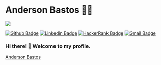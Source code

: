 # Anderson Bastos :man_technologist:

![](http://estruyf-github.azurewebsites.net/api/VisitorHit?user=mariorez&repo=anderson-bastos&countColorcountColor)

[![Github Badge](https://img.shields.io/badge/-Github-000?style=flat-square&logo=Github&logoColor=white&link=https://github.com/anderson-bastos/&target=_blank)](https://github.com/anderson-bastos)
[![Linkedin Badge](https://img.shields.io/badge/-LinkedIn-blue?style=flat-square&logo=Linkedin&logoColor=white&link=https://www.linkedin.com/in/anderson-bastos/&target=_blank)](https://www.linkedin.com/in/anderson-bastos/)
[![HackerRank Badge](https://img.shields.io/badge/-HackerRank-black?style=flat-square&logo=hackerrank&link=https://www.hackerrank.com/andersonmbastos/&target=_blank)](https://www.hackerrank.com/andersonmbastos)
[![Gmail Badge](https://img.shields.io/badge/-Gmail-c14438?style=flat-square&logo=Gmail&logoColor=white&link=mailto:rebeccamanzi@gmail.com)](mailto:andersonmbastos@gmail.com)

### Hi there! 👋 Welcome to my profile.

<!--
**anderson-bastos/anderson-bastos** is a ✨ _special_ ✨ repository because its `README.md` (this file) appears on your GitHub profile.

Here are some ideas to get you started:

- 🔭 I’m currently working on ...
- 🌱 I’m currently learning ...
- 👯 I’m looking to collaborate on ...
- 🤔 I’m looking for help with ...
- 💬 Ask me about ...
- 📫 How to reach me: ...
- 😄 Pronouns: ...
- ⚡ Fun fact: ...
-->

<div class="badge-base LI-profile-badge" data-locale="en_US" data-size="medium" data-theme="dark" data-type="VERTICAL" data-vanity="anderson-bastos" data-version="v1"><a class="badge-base__link LI-simple-link" href="https://br.linkedin.com/in/anderson-bastos/en?trk=profile-badge">Anderson Bastos</a></div>
              
